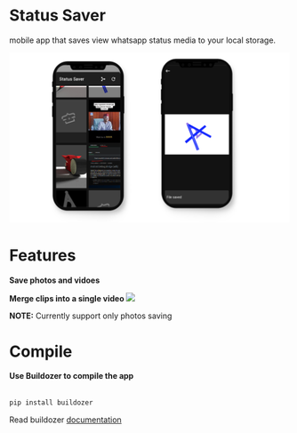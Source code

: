 # Status Saver

mobile app that saves view whatsapp status media to your local storage.

<img src='images/status_saver_utlimate.png' alt="image"/>

# Features

**Save photos and vidoes**

**Merge clips into a single video** [<img src="https://img.shields.io/badge/under construction 😅-blue.svg?logo=LOGO">]()

**NOTE:** Currently support only photos saving

# Compile

**Use Buildozer to compile the app**

```bash

pip install buildozer

```

<p align="left"> Read buildozer <a href="https://buildozer.readthedocs.io/en/latest/">documentation </a>
